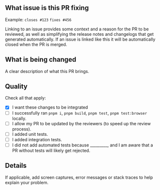 ## What issue is this PR fixing

Example:
`closes #123`
`fixes #456`

Linking to an issue provides some context and a reason for the PR to be reviewed, as well as simplifying the release
notes and changelogs that get generated automatically. If an issue is linked like this it will be automatically closed
when the PR is merged.

## What is being changed
A clear description of what this PR brings.

## Quality
Check all that apply:
* [X] I want these changes to be integrated
* [ ] I successfully ran `pnpm i`, `pnpm build`, `pnpm test`, `pnpm test:browser` locally.
* [ ] I allow my PR to be updated by the reviewers (to speed up the review process).
* [ ] I added unit tests.
* [ ] I added integration tests.
* [ ] I did not add automated tests because _________, and I am aware that a PR without tests will likely get rejected.

## Details
If applicable, add screen captures, error messages or stack traces to help explain your problem.
